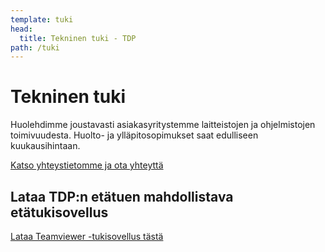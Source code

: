 ```yaml
---
template: tuki
head:
  title: Tekninen tuki - TDP
path: /tuki
---
```


# Tekninen tuki

Huolehdimme joustavasti asiakasyritystemme laitteistojen ja ohjelmistojen toimivuudesta. Huolto- ja ylläpitosopimukset saat edulliseen kuukausihintaan.

<a href="<%- linkTo('/yritys/') %>">Katso yhteystietomme ja ota yhteyttä</a>

## Lataa TDP:n etätuen mahdollistava etätukisovellus

<a href="https://get.teamviewer.com/vcgecef" class="btn btn-large btn-primary">Lataa  Teamviewer -tukisovellus tästä</a>




